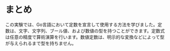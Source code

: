 # まとめ

この実験では、Go言語において定数を宣言して使用する方法を学びました。定数は、文字、文字列、ブール値、および数値の型を持つことができます。定数式は任意の精度で算術演算を行います。数値定数は、明示的な変換などによって型が与えられるまで型を持ちません。
